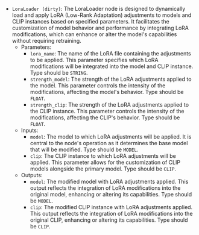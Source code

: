 - `LoraLoader (dirty)`: The LoraLoader node is designed to dynamically load and apply LoRA (Low-Rank Adaptation) adjustments to models and CLIP instances based on specified parameters. It facilitates the customization of model behavior and performance by integrating LoRA modifications, which can enhance or alter the model's capabilities without requiring retraining.
    - Parameters:
        - `lora_name`: The name of the LoRA file containing the adjustments to be applied. This parameter specifies which LoRA modifications will be integrated into the model and CLIP instance. Type should be `STRING`.
        - `strength_model`: The strength of the LoRA adjustments applied to the model. This parameter controls the intensity of the modifications, affecting the model's behavior. Type should be `FLOAT`.
        - `strength_clip`: The strength of the LoRA adjustments applied to the CLIP instance. This parameter controls the intensity of the modifications, affecting the CLIP's behavior. Type should be `FLOAT`.
    - Inputs:
        - `model`: The model to which LoRA adjustments will be applied. It is central to the node's operation as it determines the base model that will be modified. Type should be `MODEL`.
        - `clip`: The CLIP instance to which LoRA adjustments will be applied. This parameter allows for the customization of CLIP models alongside the primary model. Type should be `CLIP`.
    - Outputs:
        - `model`: The modified model with LoRA adjustments applied. This output reflects the integration of LoRA modifications into the original model, enhancing or altering its capabilities. Type should be `MODEL`.
        - `clip`: The modified CLIP instance with LoRA adjustments applied. This output reflects the integration of LoRA modifications into the original CLIP, enhancing or altering its capabilities. Type should be `CLIP`.
